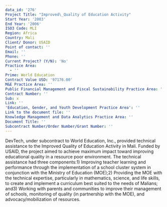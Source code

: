 ```yaml
---
data_id: '276'
Project Title: "Improved\_Quality of Education Activity"
Start Year: '2003'
End Year: '2006'
ISO3 Code: MLI
Region: Africa
Country: Mali
Client/ Donor: USAID
Point of contact: ''
Email: ''
Phone: ''
Current Project? (Y/N): 'No'
Practice Area:
  - ''
Prime: World Education
Contract Value USD: '97176.00'
M&E Practice Area: ''
Public Financial Management and Fiscal Sustainability Practice Area: ''
Contract Number: ''
Sub: x
Link: ''
'Education, Gender, and Youth Development Practice Area': ''
Link to the document file: ''
Knowledge Management and Data Analytics Practice Area: ''
Document Title: ''
Subcontract Number/Order Number/Grant Number: ''
---
```

DevTech, under subcontract to World Education, Inc., provided technical assistance to the Improved Quality of Education Activity in Mali. Funded by USAID, the project aimed to achieve maximum impact toward improving educational quality in a resource poor environment. The technical assistance had three components:1) Improving teacher learning and performance through the implementation of a school cluster system in conjunction with the Ministry of Education (MOE);2) Providing the MOE with the technical expertise, particularly in mathematics, science, and life skills, to create and implement a curriculum best suited to the needs of Malians; and3) Working with parents and communities to improve their management of schools, monitoring of quality (in partnership with the MOE), and advocacy/mobilization of resources.